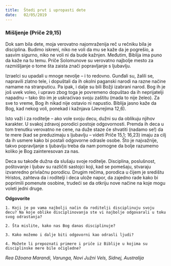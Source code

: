 ```yaml
---
title:  Štedi prut i upropasti dete
date:   02/05/2019
---
```


### Mišljenje (Priče 29,15)

Dok sam bila dete, moja verovatno najomraženija reč u rečniku bila je disciplina. Budimo iskreni, niko ne voli da mu se kaže da je pogrešio, a sasvim sigurno, niko ne voli ni da bude kažnjen. Međutim, Biblija ima puno da kaže na tu temu. Priče Solomunove su verovatno najbolje mesto za razmišljanje o tome šta zaista znači popravljanje s ljubavlju.

Izraelci su upadali u mnoge nevolje – i to redovno. Gunđali su, žalili se, napravili zlatno tele, i dopuštali da ih okolni paganski narodi na razne načine namame na stranputicu. Pa ipak, i dalje su bili Božji izabrani narod. Bog ih je još uvek voleo, i upravo zbog toga je povremeno dopuštao da ih neprijatelji napadnu – tako što im je uskraćivao svoju zaštitu (mada to nije želeo). Za sve to vreme, Bog ih nikad nije ostavio ni napustio. Biblija jasno kaže da Bog, kad nekog voli, ponekad i kažnjava (Jevrejima 12,6).

Isto važi i za roditelje – ako vole svoju decu, dužni su da oblikuju njihov karakter. U svakoj zdravoj porodici postoje odgovornosti. Premda ih deca u tom trenutku verovatno ne cene, na duže staze će shvatiti (nadamo se!) da te mere (kad se preduzimaju s ljubavlju – videti Priče 15,1; 16,23) imaju za cilj da ih usmere kako bi postali odgovorne odrasle osobe. Što je najvažnije, takvo popravljanje s ljubavlju treba da nam pomogne da bolje razumemo koliko je Bog zainteresovan za nas.

Deca su takođe dužna da slušaju svoje roditelje. Disciplina, poslušnost, poštovanje i ljubav su različiti sastojci koji, kad se pomešaju, stvaraju izvanredno privlačnu porodicu. Drugim rečima, porodica u čijem je središtu Hristos, zahteva da i roditelji i deca ulože napor, da zajedno rade kako bi poprimili pomenute osobine, trudeći se da otkriju nove načine na koje mogu voleti jedni druge.  

**Odgovorite**

`1.	Koji je po vama najbolji način da roditelji disciplinuju svoju decu? Na koje oblike disciplinovanja ste vi najbolje odgovarali u toku svog odrastanja?`

`2.	Šta mislite, kako nas Bog danas disciplinuje?`

`3.	Kako možemo i dalje biti odgovorni kao odrasli ljudi?`

`4.	Možete li prepoznati primere i priče iz Biblije u kojima su disciplinske mere bile očigledne?`

*Rea Džoana Marandi, Varunga, Novi Južni Vels, Sidnej, Australija*
